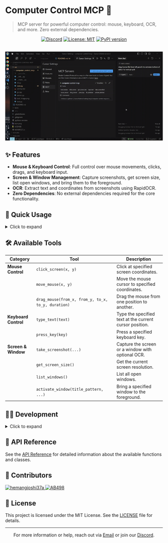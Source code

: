# Computer Control MCP 🤖

> MCP server for powerful computer control: mouse, keyboard, OCR, and more. Zero external dependencies.

<div align="center">
  <a href="https://discord.gg/ZeeqSBpjU2"><img src="https://img.shields.io/discord/1095854826786668545?style=for-the-badge" alt="Discord"></a>
  <a href="https://img.shields.io/badge/License-MIT-yellow.svg"><img src="https://img.shields.io/badge/License-MIT-yellow.svg?style=for-the-badge" alt="License: MIT"></a>
  <a href="https://pypi.org/project/computer-control-mcp"><img src="https://img.shields.io/pypi/v/computer-control-mcp?style=for-the-badge" alt="PyPI version"></a>
</div>

<br>

<p align="center">
  <img src="https://github.com/AB498/computer-control-mcp/blob/main/demonstration.gif?raw=true" alt="MCP Computer Control Demo" width="700"/>
</p>

## ✨ Features

- **Mouse & Keyboard Control**: Full control over mouse movements, clicks, drags, and keyboard input.
- **Screen & Window Management**: Capture screenshots, get screen size, list open windows, and bring them to the foreground.
- **OCR**: Extract text and coordinates from screenshots using RapidOCR.
- **Zero Dependencies**: No external dependencies required for the core functionality.

## 🚀 Quick Usage

<details>
<summary>Click to expand</summary>

### MCP Setup (using `uvx`)

*Note: Running `uvx computer-control-mcp@latest` for the first time will download Python dependencies (~70MB). Subsequent runs are instant.*

```json
{
  "mcpServers": {
    "computer-control-mcp": {
      "command": "uvx",
      "args": ["computer-control-mcp@latest"]
    }
  }
}
```

### Global Install (using `pip`)

```bash
pip install computer-control-mcp
```
Then run the server with:
```bash
computer-control-mcp
```

</details>

## 🛠️ Available Tools

| Category                | Tool                                                                                                                                                           | Description                                                              |
| ----------------------- | -------------------------------------------------------------------------------------------------------------------------------------------------------------- | ------------------------------------------------------------------------ |
| **Mouse Control**       | `click_screen(x, y)`                                                                                                                                           | Click at specified screen coordinates.                                   |
|                         | `move_mouse(x, y)`                                                                                                                                             | Move the mouse cursor to specified coordinates.                          |
|                         | `drag_mouse(from_x, from_y, to_x, to_y, duration)`                                                                                                             | Drag the mouse from one position to another.                             |
| **Keyboard Control**    | `type_text(text)`                                                                                                                                              | Type the specified text at the current cursor position.                  |
|                         | `press_key(key)`                                                                                                                                               | Press a specified keyboard key.                                          |
| **Screen & Window**     | `take_screenshot(...)`                                                                                                                                         | Capture the screen or a window with optional OCR.                        |
|                         | `get_screen_size()`                                                                                                                                            | Get the current screen resolution.                                       |
|                         | `list_windows()`                                                                                                                                               | List all open windows.                                                   |
|                         | `activate_window(title_pattern, ...)`                                                                                                                          | Bring a specified window to the foreground.                              |

## 👨‍💻 Development

<details>
<summary>Click to expand</summary>

### Setting up the Development Environment

```bash
# Clone the repository
git clone https://github.com/AB498/computer-control-mcp.git
cd computer-control-mcp

# Install in development mode
pip install -e .

# Start server
python -m computer_control_mcp.core
```

### Running Tests

```bash
python -m pytest
```
</details>

## 📖 API Reference

See the [API Reference](docs/api.md) for detailed information about the available functions and classes.

## 🤝 Contributors

<a href="https://github.com/hemangjoshi37a" title="hemangjoshi37a">
  <img src="https://avatars.githubusercontent.com/u/12392345?v=4" width="50" height="50" alt="hemangjoshi37a">
</a>
<a href="https://github.com/AB498" title="AB498">
  <img src="https://avatars.githubusercontent.com/u/52972436?v=4" width="50" height="50" alt="AB498">
</a>

## 📜 License

This project is licensed under the MIT License. See the [LICENSE](LICENSE) file for details.

---

<div align="center">
  For more information or help, reach out via <a href="mailto:abcd49800@gmail.com">Email</a> or join our <a href="https://discord.gg/ZeeqSBpjU2">Discord</a>.
</div>